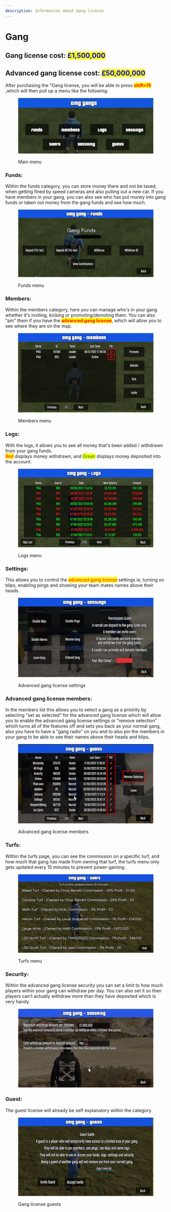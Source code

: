 ```yaml
---
description: Information about Gang-license
---
```


# Gang

## Gang license cost: <mark style="color:blue;">£1,500,000</mark>

## Advanced gang license cost: <mark style="color:blue;">£50,000,000</mark>



After purchasing the "Gang license, you will be able to press <mark style="color:red;">**shift+f5**</mark> ,which will then pull up a menu like the following:

<figure><img src="../.gitbook/assets/Gang license 1.png" alt=""><figcaption><p>Main menu</p></figcaption></figure>

### Funds:

Within the funds category, you can store money there and not be taxed, when getting fined by speed cameras and also pulling out a new car. If you have members in your gang, you can also see who has put money into gang funds or taken out money from the gang funds and see how much.

<figure><img src="../.gitbook/assets/Gang license 2.png" alt=""><figcaption><p>Funds menu</p></figcaption></figure>

### Members:

Within the members category, here you can manage who's in your gang whether it's inviting, kicking or promoting/demoting them. You can also "pin" them if you have the <mark style="color:red;">**advanced gang license**</mark>, which will allow you to see where they are on the map.

<figure><img src="../.gitbook/assets/gang license 3.png" alt=""><figcaption><p>Members menu</p></figcaption></figure>

### Logs:

With the logs, it allows you to see all money that's been added / withdrawn from your gang funds.\
<mark style="color:red;">Red</mark> displays money withdrawn, and <mark style="color:green;">Green</mark> displays money deposited into the account.

<figure><img src="../.gitbook/assets/gang license 4.png" alt=""><figcaption><p>Logs menu</p></figcaption></figure>

### Settings:

This allows you to control the <mark style="color:red;">advanced gang license</mark> settings ie, turning on blips, enabling pings and showing your team mates names above their heads.

<figure><img src="../.gitbook/assets/adv gang license settings.png" alt=""><figcaption><p>Advanced gang license settings</p></figcaption></figure>

### Advanced gang license members:

In the members list this allows you to select a gang as a prioirity by selecting "set as selected" for the advanced gang license which will allow you to enable the advanced gang license settings or "remove selection" which turns all of the features off and sets you back as your normal gang, also you have to have a "gang radio" on you and to also pin the members in your gang to be able to see their names above their heads and blips.

<figure><img src="../.gitbook/assets/adv gang license settings 2.png" alt=""><figcaption><p>Advanced gang license members</p></figcaption></figure>

### Turfs:

Within the turfs page, you can see the commission on a specific turf, and how much that gang has made from owning that turf, the turfs menu only gets updated every 15 minutes to prevent power-gaming.

<figure><img src="../.gitbook/assets/gang license 6.png" alt=""><figcaption><p>Turfs menu</p></figcaption></figure>

### Security:

Within the advanced gang license security you can set a limit to how much players within your gang can withdraw per day. You can also set it so then players can't actually withdraw more than they have deposited which is very handy.

<figure><img src="../.gitbook/assets/gang license security.png" alt=""><figcaption></figcaption></figure>

### Guest:&#x20;

The guest license will already be self explanatory within the category.

<figure><img src="../.gitbook/assets/gang license 7.png" alt=""><figcaption><p>Gang license guests</p></figcaption></figure>
